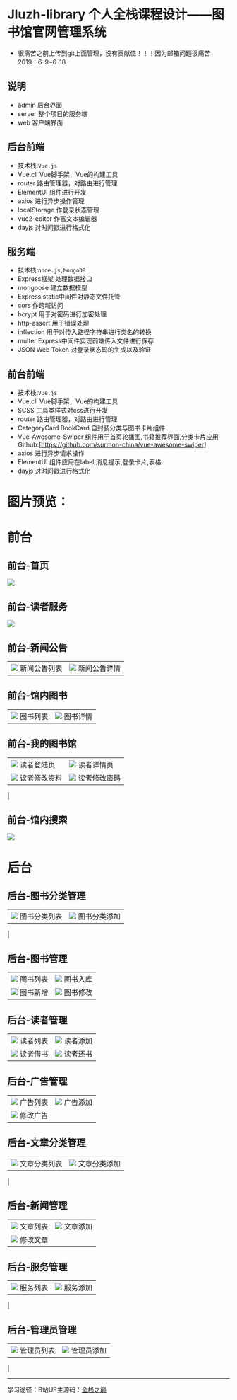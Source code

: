 Jluzh-library
个人全栈课程设计——图书馆官网管理系统
===
* 很痛苦之前上传到git上面管理，没有贡献值！！！因为邮箱问题很痛苦2019：6-9~6-18
## 说明
* admin 后台界面
* server 整个项目的服务端
* web 客户端界面

## 后台前端
*  技术栈:<code>Vue.js</code>
* Vue.cli Vue脚手架，Vue的构建工具
* router 路由管理器，对路由进行管理
* ElementUI 组件进行开发
* axios 进行异步操作管理
* localStorage 作登录状态管理
* vue2-editor 作富文本编辑器
* dayjs 对时间戳进行格式化


##  服务端
*  技术栈:<code>node.js,</code><code>MongoDB</code>
* Express框架 处理数据接口
* mongoose 建立数据模型
* Express static中间件对静态文件托管
* cors 作跨域访问
* bcrypt 用于对密码进行加密处理
* http-assert 用于错误处理
* inflection 用于对传入路径字符串进行类名的转换
* multer Express中间件实现前端传入文件进行保存
* JSON Web Token 对登录状态码的生成以及验证


## 前台前端
*  技术栈:<code>Vue.js</code>
* Vue.cli Vue脚手架，Vue的构建工具
* SCSS 工具类样式对css进行开发
* router 路由管理器，对路由进行管理
* CategoryCard BookCard 自封装分类与图书卡片组件
* Vue-Awesome-Swiper 组件用于首页轮播图,书籍推荐界面,分类卡片应用 Github:[https://github.com/surmon-china/vue-awesome-swiper]
* axios 进行异步请求操作
* ElementUI 组件应用在label,消息提示,登录卡片,表格
* dayjs 对时间戳进行格式化


 图片预览：
===
# 前台

## 前台-首页
<img  src="./README-IMG/q-shouye.png">

## 前台-读者服务
<img  src="./README-IMG/q-server.png">

## 前台-新闻公告

|                                                                                     |                                           |
| --------------------------------------------------------------------------------------- | ------------------------------------------- |
| ![](./README-IMG/q-articlist.png) 新闻公告列表                                                     | ![](./README-IMG/q-articinfo.png) 新闻公告详情       |


## 前台-馆内图书

|                                                                                     |                                           |
| --------------------------------------------------------------------------------------- | ------------------------------------------- |
| ![](./README-IMG/q-book.png) 图书列表                                                     | ![](./README-IMG/q-bookinfo.png) 图书详情       |

## 前台-我的图书馆

|                                                                                       |                                            |
| --------------------------------------------------------------------------------------- | ------------------------------------------- |
| ![](./README-IMG/q-login.png) 读者登陆页                                                     | ![](./README-IMG/q-readerinfor.png) 读者详情页       |
| ![](./README-IMG/q-readerditors.png) 读者修改资料                                           | ![](./README-IMG/q-readereditorp.png) 读者修改密码 |
| 

## 前台-馆内搜索
<img  src="./README-IMG/q-search.png">

# 后台
## 后台-图书分类管理

|                                                                                       |                                            |
| --------------------------------------------------------------------------------------- | ------------------------------------------- |
| ![](./README-IMG/h-bookcategorylist.png) 图书分类列表                                                     | ![](./README-IMG/h-bookcategory.png) 图书分类添加       |
|


## 后台-图书管理

|                                                                                       |                                            |
| --------------------------------------------------------------------------------------- | ------------------------------------------- |
| ![](./README-IMG/h-booklist.png) 图书列表                                                     | ![](./README-IMG/h-bookad.png) 图书入库       |
| ![](./README-IMG/h-bookadd.png) 图书新增                                           | ![](./README-IMG/h-bookeditor.png) 图书修改 |

## 后台-读者管理

|                                                                                       |                                            |
| --------------------------------------------------------------------------------------- | ------------------------------------------- |
| ![](./README-IMG/h-readerlist.png) 读者列表                                                     | ![](./README-IMG/h-readeradd.png) 读者添加       |
| ![](./README-IMG/h-readerlend.png) 读者借书                                           | ![](./README-IMG/h-readerretrun.png) 读者还书 |

## 后台-广告管理

|                                                                                       |                                            |
| --------------------------------------------------------------------------------------- | ------------------------------------------- |
| ![](./README-IMG/h-adlist.png) 广告列表                                                     | ![](./README-IMG/h-adadd.png) 广告添加       |
| ![](./README-IMG/h-adeitor.png) 修改广告                                           | 


## 后台-文章分类管理

|                                                                                       |                                            |
| --------------------------------------------------------------------------------------- | ------------------------------------------- |
| ![](./README-IMG/h-articalcatroylist.png) 文章分类列表                                                     | ![](./README-IMG/h-articalcatroy.png) 文章分类添加       |
|

## 后台-新闻管理

|                                                                                       |                                            |
| --------------------------------------------------------------------------------------- | ------------------------------------------- |
| ![](./README-IMG/h-articallist.png) 文章列表                                                     | ![](./README-IMG/h-articaladd.png) 文章添加       |
| ![](./README-IMG/h-articaleditro.png) 修改文章                                          | 

## 后台-服务管理

|                                                                                       |                                            |
| --------------------------------------------------------------------------------------- | ------------------------------------------- |
| ![](./README-IMG/h-serverlist.png) 服务列表                                                     | ![](./README-IMG/h-serveradd.png) 服务添加       |
|

## 后台-管理员管理

|                                                                                       |                                            |
| --------------------------------------------------------------------------------------- | ------------------------------------------- |
| ![](./README-IMG/h-adminlist.png) 管理员列表                                                     | ![](./README-IMG/h-adminadd.png) 管理员添加       |
|

---
学习途径：B站UP主源码：<a target="_blank" href="https://github.com/wxs77577/node-vue-moba">全栈之巅</a> 
